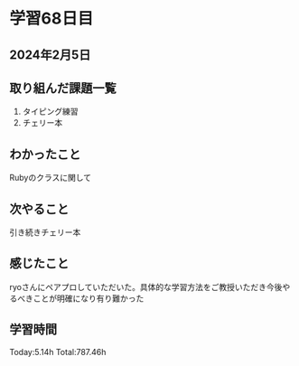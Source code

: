 # 学習68日目
## 2024年2月5日
## 取り組んだ課題一覧
1. タイピング練習
5. チェリー本
## わかったこと
Rubyのクラスに関して
## 次やること
引き続きチェリー本
## 感じたこと
ryoさんにペアプロしていただいた。具体的な学習方法をご教授いただき今後やるべきことが明確になり有り難かった
## 学習時間
 Today:5.14h
 Total:787.46h
